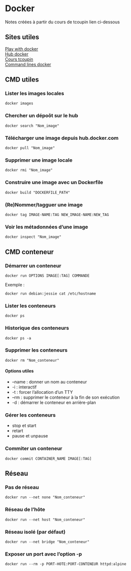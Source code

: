 # Docker 

Notes créées à partir du cours de tcoupin lien ci-dessous

## Sites utiles 
[Play with docker](http://play-with-docker.com)  
[Hub docker](https://hub.docker.com/)  
[Cours tcoupin](https://tcoupin.github.io/presentations/docker-intro)  
[Command lines docker](https://docs.docker.com/engine/reference/commandline/docker/)  

## CMD utiles

### Lister les images locales
```
docker images
```

### Chercher un dépoôt sur le hub
```
docker search "Nom_image"
```

### Télécharger une image depuis hub.docker.com
```
docker pull "Nom_image"
```

### Supprimer une image locale
```
docker rmi "Nom_image"
```

### Construire une image avec un Dockerfile
```
docker build "DOCKERFILE_PATH"
```

### (Re)Nommer/tagguer une image
```
docker tag IMAGE-NAME:TAG NEW_IMAGE-NAME:NEW_TAG
```

### Voir les métadonnées d’une image
```
docker inspect "Nom_image"
```

## CMD conteneur

### Démarrer un conteneur
```
docker run OPTIONS IMAGE[:TAG] COMMANDE
```

Exemple : 
```
docker run debian:jessie cat /etc/hostname
```

### Lister les conteneurs
```
docker ps
```

### Historique des conteneurs
```
docker ps -a
```

### Supprimer les conteneurs
```
docker rm "Nom_conteneur"
```

#### Options utiles
* –name : donner un nom au conteneur  
* -i : interactif  
* -t : forcer l’allocation d’un TTY  
* –rm : supprimer le conteneur à la fin de son exécution  
* -d : démarrer le conteneur en arrière-plan  

### Gérer les conteneurs
* stop et start  
* retart  
* pause et unpause  

### Commiter un conteneur
```
docker commit CONTAINER_NAME IMAGE[:TAG]
```

## Réseau

### Pas de réseau
```
docker run --net none "Nom_conteneur"
```

### Réseau de l’hôte
```
docker run --net host "Nom_conteneur"
```

### Réseau isolé (par défaut)
```
docker run --net bridge "Nom_conteneur"
```

### Exposer un port avec l’option -p
```
docker run --rm -p PORT-HOTE:PORT-CONTENEUR httpd:alpine
```
